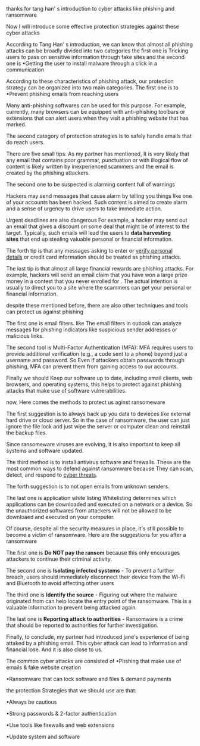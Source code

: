 
thanks for tang han' s introduction to cyber attacks like phishing and ransomware

Now I will introduce some effective protection strategies against these cyber attacks

According to Tang Han' s introduction, we can know that almost all phishing attacks can be broadly divided into two categories
the first one is Tricking users to pass on sensitive information through fake sites
and the second one is •Getting the user to install malware through a click in a communication


According to these characteristics of phishing attack, our protection strategy can be organized into two main categories.
The first one is to •Prevent phishing emails from reaching users

Many anti-phishing softwares can be used for this purpose.
For example, currently, many  browsers can be equipped with anti-phishing toolbars or extensions that can alert users when they visit a phishing website that has marked.


The second category of protection strategies is to safely handle emails that do reach users.

There are five small tips.
As my partner has mentioned, It is very likely that any email that contains poor grammar, punctuation or with illogical flow of content is likely written by inexperienced scammers and the email is created by the phishing attackers.

The second one to be suspected is alarming content full of warnings 

Hackers may send messages that cause alarm by telling you things like one of your accounts has been hacked. Such content is aimed to create alarm and a sense of urgency to drive users to take immediate action.



Urgent deadlines are also dangerous
For example, a hacker may send out an email that gives a discount on some deal that might be of interest to the target. Typically, such emails will lead the users to **data harvesting sites** that end up stealing valuable personal or financial information.


The forth tip is that any messages asking to enter or [verify personal details](https://digitalguardian.com/blog/phishing-attack-prevention-how-identify-avoid-phishing-scams) or credit card information should be treated as phishing attacks.


The last tip is that almost all large financial rewards are phishing attacks.
For example, hackers will send an email claim that you have won a large prize money in a contest that you never enrolled for . The actual intention is usually to direct you to a site where the scammers can get your personal or financial information.


despite these mentioned before, there are also other techniques and tools can protect us against phishing 

The first one is email filters. like The email filters in outlook can analyze  messages for phishing indicators like suspicious sender addresses or malicious links.


The second tool is Multi-Factor Authentication (MFA): MFA requires users to provide additional verification (e.g., a code sent to a phone) beyond just a username and password.  So Even if attackers obtain passwords through phishing, MFA can prevent them from gaining access to our accounts. 


Finally we should Keep our software up to date, including email clients, web browsers, and operating systems, this helps to protect against phishing attacks that make use of software vulnerabilities.



now, Here comes the methods to protect us aginst ransomeware

The first suggestion is to always back up you data to devieces like external hard drive or cloud server. So in the case of ransomware, the user can just ignore the file lock and just wipe the server or computer clean and reinstall the backup files.

Since ransomeware viruses are evolving, it is also important to keep all systems and software updated. 

The third method is to install antivirus software and firewalls. These are the most common ways to defend against ransomware because They can scan, detect, and respond to [cyber threats](https://www.upguard.com/blog/cyber-threat).

The forth suggestion is to not open emails from unknown senders.

The last one is application white listing 
Whitelisting determines which applications can be downloaded and executed on a network or a device. So the unauthorized softwares from attackers will not be allowed to be downloaed and executed on your computer.







Of course, despite all the security measures in place, it's still possible to become a victim of ransomware.
Here are the suggestions for you after a ransomware

The first one is **Do NOT pay the ransom** because this only encourages attackers to continue their criminal activity. 

The second one is **Isolating infected systems** - To prevent a further breach, users should immediately disconnect their device from the Wi-Fi and  Bluetooth to avoid affecting other users


The third one is **Identify the source** - Figuring out where the malware originated from can help locate the entry point of the ransomware. This is a valuable information to prevent being attacked again.

The last one is **Reporting attack to authorities** - Ransomware is a crime that should be reported to authorities for further investigation. 




Finally, to conclude,
my partner had introduced jane's experience of being attaked by a phishing email. This cyber attack can lead to information and financial lose.
And it is also close to us.

The common cyber attacks are consisted of 
•Phshing that make use of emails & fake website creation

•Ransomware that can lock software and files & demand payments




the protection Strategies that we should use are that:

•Always be cautious

•Strong passwords & 2-factor authentication

•Use tools like firewalls and web extensions

•Update system and software